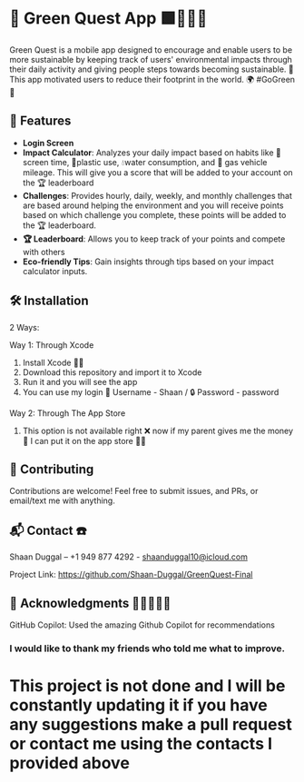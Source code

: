 # 🌱 Green Quest App 🟩🕵️‍♂️📲

Green Quest is a mobile app designed to encourage and enable users to be more sustainable by keeping track of users' environmental impacts through their daily activity and giving people steps towards becoming sustainable. 🌱 This app motivated users to reduce their footprint in the world. 🌍 #GoGreen 💚

## 🚀 Features

- **Login Screen**
- **Impact Calculator**: Analyzes your daily impact based on habits like 📱 screen time, 🥤plastic use, 💧water consumption, and 🚗 gas vehicle mileage. This will give you a score that will be added to your account on the 🏆 leaderboard
- **Challenges**: Provides hourly, daily, weekly, and monthly challenges that are based around helping the environment and you will receive points based on which challenge you complete, these points will be added to the 🏆 leaderboard.
- **🏆 Leaderboard**: Allows you to keep track of your points and compete with others
- **Eco-friendly Tips**: Gain insights through tips based on your impact calculator inputs.

## 🛠 Installation

2 Ways:

Way 1: Through Xcode
1. Install Xcode 👨‍💻
2. Download this repository and import it to Xcode
3. Run it and you will see the app
4. You can use my login 👤 Username - Shaan / 🔒 Password - password

Way 2: Through The App Store 
1. This option is not available right ❌ now if my parent gives me the money 💸 I can put it on the app store 💁‍♂️


## 🤝 Contributing

Contributions are welcome! Feel free to submit issues, and PRs, or email/text me with anything.

## 📬 Contact ☎️

Shaan Duggal – +1 949 877 4292 - shaanduggal10@icloud.com

Project Link: https://github.com/Shaan-Duggal/GreenQuest-Final

## 🌟 Acknowledgments 🤝🩷🫱🏽🫶

GitHub Copilot: Used the amazing Github Copilot for recommendations
### I would like to thank my friends who told me what to improve. 

# This project is not done and I will be constantly updating it if you have any suggestions make a pull request or contact me using the contacts I provided above    

